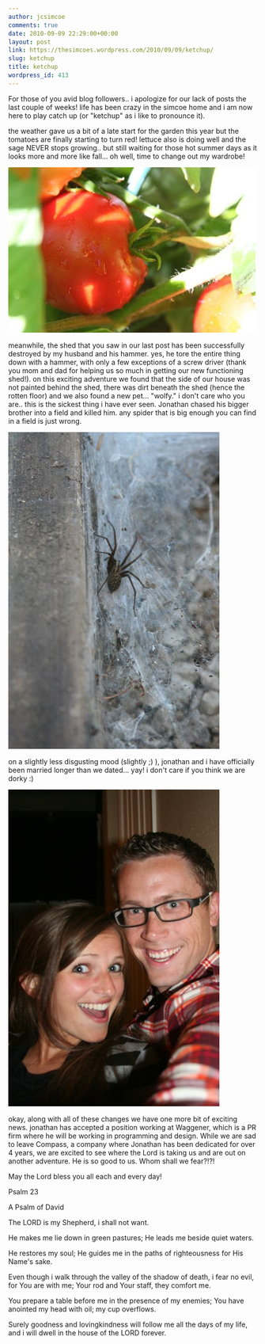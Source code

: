 ```yaml
---
author: jcsimcoe
comments: true
date: 2010-09-09 22:29:00+00:00
layout: post
link: https://thesimcoes.wordpress.com/2010/09/09/ketchup/
slug: ketchup
title: ketchup
wordpress_id: 413
---
```


For those of you avid blog followers.. i apologize for our lack of posts the last couple of weeks! life has been crazy in the simcoe home and i am now here to play catch up (or "ketchup" as i like to pronounce it).




the weather gave us a bit of a late start for the garden this year but the tomatoes are finally starting to turn red! lettuce also is doing well and the sage NEVER stops growing.. but still waiting for those hot summer days as it looks more and more like fall… oh well, time to change out my wardrobe!




![](/public/assets/tumblr_l8i2xhUGVU1qb8l8q.jpg)




meanwhile, the shed that you saw in our last post has been successfully destroyed by my husband and his hammer. yes, he tore the entire thing down with a hammer, with only a few exceptions of a screw driver (thank you mom and dad for helping us so much in getting our new functioning shed!). on this exciting adventure we found that the side of our house was not painted behind the shed, there was dirt beneath the shed (hence the rotten floor) and we also found a new pet… "wolfy." i don't care who you are.. this is the sickest thing i have ever seen. Jonathan chased his bigger brother into a field and killed him. any spider that is big enough you can find in a field is just wrong.




![](/public/assets/tumblr_l8i33duJ2a1qb8l8q.jpg)




on a slightly less disgusting mood (slightly ;) ), jonathan and i have officially been married longer than we dated… yay! i don't care if you think we are dorky :)




![](/public/assets/tumblr_l8i3b1sl2F1qb8l8q.jpg)




okay, along with all of these changes we have one more bit of exciting news. jonathan has accepted a position working at Waggener, which is a PR firm where he will be working in programming and design. While we are sad to leave Compass, a company where Jonathan has been dedicated for over 4 years, we are excited to see where the Lord is taking us and are out on another adventure. He is so good to us. Whom shall we fear?!?!




May the Lord bless you all each and every day!




Psalm 23




A Psalm of David




The LORD is my Shepherd, i shall not want.




He makes me lie down in green pastures; He leads me beside quiet waters.




He restores my soul; He guides me in the paths of righteousness for His Name's sake.




Even though i walk through the valley of the shadow of death, i fear no evil, for You are with me; Your rod and Your staff, they comfort me.




You prepare a table before me in the presence of my enemies; You have anointed my head with oil; my cup overflows.




Surely goodness and lovingkindness will follow me all the days of my life, and i will dwell in the house of the LORD forever.
